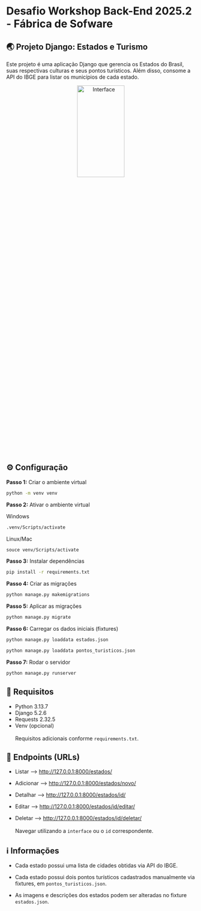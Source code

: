 # Desafio Workshop Back-End 2025.2 - Fábrica de Sofware

## 🌏 Projeto Django: Estados e Turismo

Este projeto é uma aplicação Django que gerencia os Estados do Brasil, suas respectivas culturas e seus pontos turísticos. Além disso, consome a API do IBGE para listar os municípios de cada estado.

<p align = "center">
  <img width="50%" height="25%" alt="Interface" src="https://github.com/user-attachments/assets/11fab228-5f26-47a9-9cb6-000ad65038b8" />
</p>

## ⚙️ Configuração

**Passo 1:** Criar o ambiente virtual
```bash
python -m venv venv
```
**Passo 2:** Ativar o ambiente virtual

Windows
```bash
.venv/Scripts/activate
```
Linux/Mac
```bash
souce venv/Scripts/activate
```
**Passo 3:** Instalar dependências
```bash
pip install -r requirements.txt
```
**Passo 4:** Criar as migrações
```bash
python manage.py makemigrations
```
**Passo 5:** Aplicar as migrações
```bash
python manage.py migrate
```
**Passo 6:** Carregar os dados iniciais (fixtures)
```bash
python manage.py loaddata estados.json
```
```bash
python manage.py loaddata pontos_turisticos.json
```
**Passo 7:** Rodar o servidor
```bash
python manage.py runserver
```

## 📄 Requisitos

- Python 3.13.7
- Django 5.2.6
- Requests 2.32.5
- Venv (opcional)
<br><br>Requisitos adicionais conforme `requirements.txt`.

## 🔗 Endpoints (URLs)

- Listar —> http://127.0.0.1:8000/estados/<br>

- Adicionar —> http://127.0.0.1:8000/estados/novo/<br>

- Detalhar —> http://127.0.0.1:8000/estados/id/<br>

- Editar —> http://127.0.0.1:8000/estados/id/editar/<br>

- Deletar —> http://127.0.0.1:8000/estados/id/deletar/<br>
<br>Navegar utilizando a `interface` ou o `id` correspondente.


## ℹ️ Informações

- Cada estado possui uma lista de cidades obtidas via API do IBGE.<br>

- Cada estado possui dois pontos turísticos cadastrados manualmente via fixtures, em `pontos_turisticos.json`.<br>

- As imagens e descrições dos estados podem ser alteradas no fixture `estados.json`.<br>


